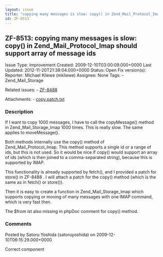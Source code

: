 ```yaml
---
layout: issue
title: "copying many messages is slow: copy() in Zend_Mail_Protocol_Imap should support array of message ids"
id: ZF-8513
---
```


ZF-8513: copying many messages is slow: copy() in Zend\_Mail\_Protocol\_Imap should support array of message ids
----------------------------------------------------------------------------------------------------------------

 Issue Type: Improvement Created: 2009-12-10T03:00:09.000+0000 Last Updated: 2012-11-20T21:38:04.000+0000 Status: Open Fix version(s): 
 Reporter:  Michael Kliewe (mkliewe)  Assignee:  None  Tags: - Zend\_Mail\_Storage
 
 Related issues: - [ZF-8488](/issues/browse/ZF-8488)
 
 Attachments: - [copy.patch.txt](/issues/secure/attachment/12477/copy.patch.txt)
 
### Description

If I want to copy 1000 messages, I have to call the copyMessage() method in Zend\_Mail\_Storage\_Imap 1000 times. This is really slow. The same applies to moveMessage().

Both methods internally use the copy() method of Zend\_Mail\_Protocol\_Imap. This method supports a single id or a range of ids, but this is not used. So it would be nice if copy() would support an array of ids (which is then joined to a comma-separated string), because this is supported by IMAP.

This functionality is already supported by fetch(), and I provided a patch for store() in ZF-8488 . I will attach a patch for the copy() method (which is the same as in fetch() or store()).

Then it is easy to create a function in Zend\_Mail\_Storage\_Imap which supports copying or moving of many messages with one IMAP command, which is very fast then.

The $from ist also missing in phpDoc comment for copy() method.

 

 

### Comments

Posted by Satoru Yoshida (satoruyoshida) on 2009-12-10T06:15:29.000+0000

Correct component

 

 